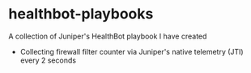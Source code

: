 # healthbot-playbooks
A collection of Juniper's HealthBot playbook I have created



- Collecting firewall filter counter via Juniper's native telemetry (JTI) every 2 seconds

